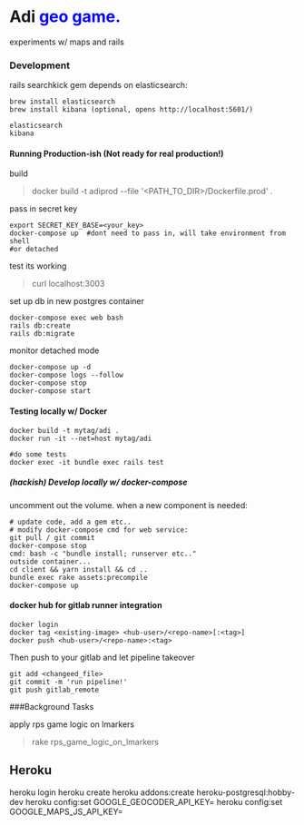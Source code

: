 # Adi <span style="color:blue"> geo game.</span>

experiments w/ maps and rails




### Development

rails searchkick gem depends on elasticsearch: 
```
brew install elasticsearch
brew install kibana (optional, opens http://localhost:5601/)

elasticsearch
kibana   
```  




#### Running Production-ish (Not ready for real production!)

build
> docker build -t adiprod --file '<PATH_TO_DIR>/Dockerfile.prod' .

pass in secret key 
```
export SECRET_KEY_BASE=<your_key>
docker-compose up  #dont need to pass in, will take environment from shell
#or detached 
```
test its working
> curl localhost:3003

set up db in new postgres container
```
docker-compose exec web bash
rails db:create
rails db:migrate
```

monitor detached mode
```
docker-compose up -d
docker-compose logs --follow
docker-compose stop
docker-compose start
```


#### Testing locally w/ Docker

```
docker build -t mytag/adi .
docker run -it --net=host mytag/adi

#do some tests
docker exec -it bundle exec rails test
```

##### (hackish) Develop locally w/ docker-compose

uncomment out the volume.
when a new component is needed:
```
# update code, add a gem etc..
# modify docker-compose cmd for web service:
git pull / git commit 
docker-compose stop
cmd: bash -c "bundle install; runserver etc.."
outside container...
cd client && yarn install && cd ..
bundle exec rake assets:precompile
docker-compose up
```

#### docker hub for gitlab runner integration
```
docker login 
docker tag <existing-image> <hub-user>/<repo-name>[:<tag>]
docker push <hub-user>/<repo-name>:<tag>
```

Then push to your gitlab and let pipeline takeover
```
git add <changeed_file>
git commit -m 'run pipeline!'
git push gitlab_remote
``` 


###Background Tasks

apply rps game logic on lmarkers
> rake rps_game_logic_on_lmarkers


## Heroku

heroku login
heroku create
heroku addons:create heroku-postgresql:hobby-dev
heroku config:set GOOGLE_GEOCODER_API_KEY=<key>
heroku config:set GOOGLE_MAPS_JS_API_KEY=<key>

